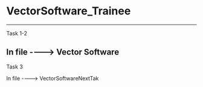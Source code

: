 # VectorSoftware_Trainee
----------------------------------
Task 1-2

In file ---->      Vector Software
----------------------------------
Task 3

In file ---->      VectorSoftwareNextTak
